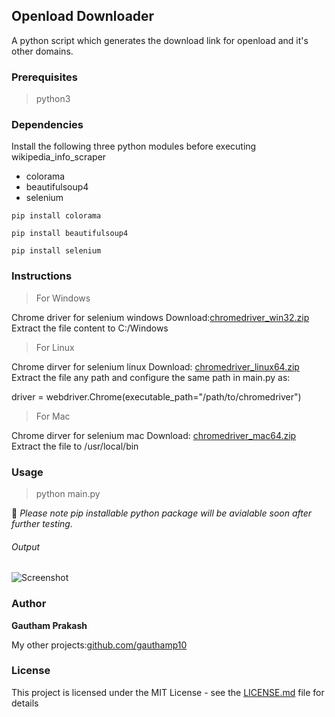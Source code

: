 ## Openload Downloader 

A python script which generates the download link for openload and it's other domains.

### Prerequisites

> python3

### Dependencies

Install the following three python modules before executing wikipedia_info_scraper
- colorama
- beautifulsoup4
- selenium

```
pip install colorama

pip install beautifulsoup4

pip install selenium
```

### Instructions

>For Windows

Chrome driver for selenium windows
Download:[chromedriver_win32.zip](https://chromedriver.storage.googleapis.com/2.45/chromedriver_win32.zip)
Extract the file content to C:/Windows


>For Linux

 Chrome dirver for selenium linux
 Download: [chromedriver_linux64.zip](https://chromedriver.storage.googleapis.com/2.45/chromedriver_linux64.zip)
 Extract the file any path and configure the same path in main.py as:
 
 driver = webdriver.Chrome(executable_path="/path/to/chromedriver")


>For Mac

Chrome dirver for selenium mac
Download: [chromedriver_mac64.zip](https://chromedriver.storage.googleapis.com/2.45/chromedriver_mac64.zip)
Extract the file to /usr/local/bin


### Usage

> python main.py


📝 *Please note pip installable python package will be avialable soon after further testing.*


###### Output

![Screenshot](https://raw.githubusercontent.com/gauthamp10/openload-downloader/master/screenie/out.png)


### Author

 **Gautham Prakash**
 
 My other projects:[github.com/gauthamp10](https://gauthamp10.github.io/)

### License

This project is licensed under the MIT License - see the [LICENSE.md](LICENSE.md) file for details
